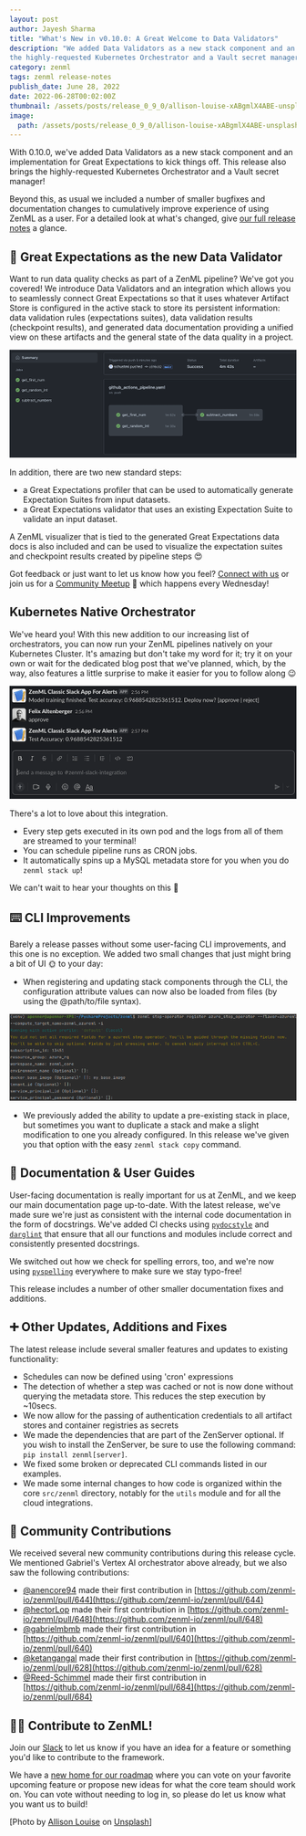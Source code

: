 ```yaml
---
layout: post
author: Jayesh Sharma
title: "What's New in v0.10.0: A Great Welcome to Data Validators"
description: "We added Data Validators as a new stack component and an implementation for Great Expectations to kick things off. This release also brings 
the highly-requested Kubernetes Orchestrator and a Vault secret manager!"
category: zenml
tags: zenml release-notes
publish_date: June 28, 2022
date: 2022-06-28T00:02:00Z
thumbnail: /assets/posts/release_0_9_0/allison-louise-xABgmlX4ABE-unsplash.jpg
image:
  path: /assets/posts/release_0_9_0/allison-louise-xABgmlX4ABE-unsplash.jpg
---
```


With 0.10.0, we've added Data Validators as a new stack component and an implementation for Great Expectations to kick things off. This release also brings 
the highly-requested Kubernetes Orchestrator and a Vault secret manager!

Beyond this, as usual we included a number of smaller bugfixes and documentation changes to cumulatively improve experience of using ZenML as a user. 
For a detailed look at what's changed, give [our full release notes](https://github.com/zenml-io/zenml/releases/tag/0.9.0) a glance.

## 🎉 Great Expectations as the new Data Validator

Want to run data quality checks as part of a ZenML pipeline? We've got you covered! We introduce Data Validators and an integration which 
allows you to seamlessly connect Great Expectations so that it uses whatever Artifact Store is configured in the active stack to store 
its persistent information: data validation rules (expectations suites), data validation results (checkpoint results), and generated data documentation 
providing a unified view on these artifacts and the general state of the data quality in a project.

![Running your pipelines using GitHub Actions as orchestrator](../assets/posts/release_0_9_0/github_actions_ui.png)

In addition, there are two new standard steps:

* a Great Expectations profiler that can be used to automatically generate Expectation Suites from input datasets.
* a Great Expectations validator that uses an existing Expectation Suite to validate an input dataset.

A ZenML visualizer that is tied to the generated Great Expectations data docs is also included and can be used to visualize the expectation suites and 
checkpoint results created by pipeline steps 😍

Got feedback or just want to let us know how you feel? [Connect with us](https://zenml.io/slack-invite/) or join us for a [Community Meetup](https://www.eventbrite.de/e/zenml-meet-the-community-tickets-354426688767?utm-campaign=social&utm-content=attendeeshare&utm-medium=discovery&utm-term=listing&utm-source=cp&aff=escb) 👋 which happens every Wednesday!

## Kubernetes Native Orchestrator

We've heard you! With this new addition to our increasing list of orchestrators, you can now run your ZenML pipelines natively on your Kubernetes Cluster. 
It's amazing but don't take my word for it; try it on your own or wait for the dedicated blog post that we've planned, 
which, by the way, also features a little surprise to make it easier for you to follow along 😉

![Slack alerter user workflow](../assets/posts/release_0_9_0/slack-alerter.png)

There's a lot to love about this integration.
* Every step gets executed in its own pod and the logs from all of them are streamed to your terminal!
* You can schedule pipeline runs as CRON jobs.
* It automatically spins up a MySQL metadata store for you when you do `zenml stack up`!

We can't wait to hear your thoughts on this 🙂

## ⌨️ CLI Improvements

Barely a release passes without some user-facing CLI improvements, and this one is no exception. We added two small changes that just might bring a bit of UI 🌞 to your day:

- When registering and updating stack components through the CLI, the configuration attribute values can now also be loaded from files (by using the @path/to/file syntax).

![An interactive way to add stack components in ZenML](../assets/posts/release_0_9_0/interactive.png)

- We previously added the ability to update a pre-existing stack in place, but sometimes you want to duplicate a stack and make a slight modification to one you already configured. In this release we've given you that option with the easy `zenml stack copy` command.

## 📖 Documentation & User Guides

User-facing documentation is really important for us at ZenML, and we keep our main documentation page up-to-date. With the latest release, we've made sure we're just as consistent with the internal code documentation in the form of docstrings. We've added CI checks using [`pydocstyle`](http://www.pydocstyle.org/en/stable/) and [`darglint`](https://github.com/terrencepreilly/darglint) that ensure that all our functions and modules include correct and consistently presented docstrings.

We switched out how we check for spelling errors, too, and we're now using [`pyspelling`](https://facelessuser.github.io/pyspelling/) everywhere to make sure we stay typo-free!

This release includes a number of other smaller documentation fixes and additions.

## ➕ Other Updates, Additions and Fixes

The latest release include several smaller features and updates to existing functionality:

- Schedules can now be defined using 'cron' expressions
- The detection of whether a step was cached or not is now done without querying the metadata store. This reduces the step execution by ~10secs.
- We now allow for the passing of authentication credentials to all artifact stores and container registries as secrets
- We made the dependencies that are part of the ZenServer optional. If you wish to install the ZenServer, be sure to use the following command: `pip install zenml[server]`.
- We fixed some broken or deprecated CLI commands listed in our examples.
- We made some internal changes to how code is organized within the core `src/zenml` directory, notably for the `utils` module and for all the cloud integrations.

## 🙌 Community Contributions

We received several new community contributions during this release cycle. We mentioned Gabriel's Vertex AI orchestrator above already, but we also saw the following contributions:

* [@anencore94](https://github.com/anencore94) made their first contribution in [https://github.com/zenml-io/zenml/pull/644](https://github.com/zenml-io/zenml/pull/644)
* [@hectorLop](https://github.com/hectorLop) made their first contribution in [https://github.com/zenml-io/zenml/pull/648](https://github.com/zenml-io/zenml/pull/648)
* [@gabrielmbmb](https://github.com/gabrielmbmb) made their first contribution in [https://github.com/zenml-io/zenml/pull/640](https://github.com/zenml-io/zenml/pull/640)
* [@ketangangal](https://github.com/ketangangal) made their first contribution in [https://github.com/zenml-io/zenml/pull/628](https://github.com/zenml-io/zenml/pull/628)
* [@Reed-Schimmel](https://github.com/Reed-Schimmel) made their first contribution in [https://github.com/zenml-io/zenml/pull/684](https://github.com/zenml-io/zenml/pull/684)

## 👩‍💻 Contribute to ZenML!

Join our [Slack](https://zenml.io/slack-invite/) to let us know if you have an
idea for a feature or something you'd like to contribute to the framework.

We have a [new home for our
roadmap](https://zenml.io/roadmap) where you can vote on your favorite upcoming
feature or propose new ideas for what the core team should work on. You can vote
without needing to log in, so please do let us know what you want us to build!

[Photo by <a href="https://unsplash.com/@allisonh328">Allison Louise</a> on <a href="https://unsplash.com/photos/xABgmlX4ABE">Unsplash</a>]
